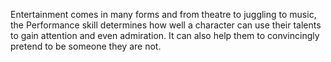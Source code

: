 Entertainment comes in many forms and from theatre to juggling to music, the Performance skill determines how well a character can use their talents to gain attention and even admiration. It can also help them to convincingly pretend to be someone they are not.
